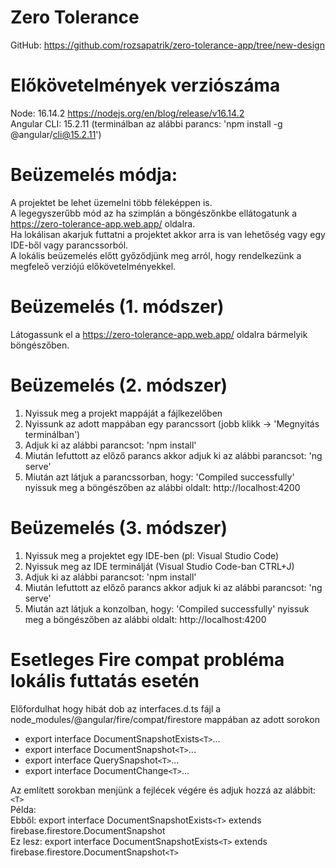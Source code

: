 # Zero Tolerance

GitHub: https://github.com/rozsapatrik/zero-tolerance-app/tree/new-design

# Előkövetelmények verziószáma

Node: 16.14.2 https://nodejs.org/en/blog/release/v16.14.2<br>
Angular CLI: 15.2.11 (terminálban az alábbi parancs: 'npm install -g @angular/cli@15.2.11')

# Beüzemelés módja:

A projektet be lehet üzemelni több féleképpen is.<br>
A legegyszerűbb mód az ha szimplán a böngészőnkbe ellátogatunk a https://zero-tolerance-app.web.app/ oldalra.<br>
Ha lokálisan akarjuk futtatni a projektet akkor arra is van lehetőség vagy egy IDE-ből vagy parancssorból.<br>
A lokális beüzemelés előtt győződjünk meg arról, hogy rendelkezünk a megfeleő verziójú előkövetelményekkel.

# Beüzemelés (1. módszer)

Látogassunk el a https://zero-tolerance-app.web.app/ oldalra bármelyik böngészőben.

# Beüzemelés (2. módszer)

1. Nyissuk meg a projekt mappáját a fájlkezelőben
2. Nyissunk az adott mappában egy parancssort (jobb klikk -> 'Megnyitás terminálban')
3. Adjuk ki az alábbi parancsot: 'npm install'
4. Miután lefuttott az előző parancs akkor adjuk ki az alábbi parancsot: 'ng serve'
5. Miután azt látjuk a parancssorban, hogy: 'Compiled successfully' nyissuk meg a böngészőben az alábbi oldalt: http://localhost:4200

# Beüzemelés (3. módszer)

1. Nyissuk meg a projektet egy IDE-ben (pl: Visual Studio Code)
2. Nyissuk meg az IDE terminálját (Visual Studio Code-ban CTRL+J)
3. Adjuk ki az alábbi parancsot: 'npm install'
4. Miután lefuttott az előző parancs akkor adjuk ki az alábbi parancsot: 'ng serve'
5. Miután azt látjuk a konzolban, hogy: 'Compiled successfully' nyissuk meg a böngészőben az alábbi oldalt: http://localhost:4200

# Esetleges Fire compat probléma lokális futtatás esetén

Előfordulhat hogy hibát dob az interfaces.d.ts fájl a node_modules/@angular/fire/compat/firestore mappában az adott sorokon

- export interface DocumentSnapshotExists`<T>`...
- export interface DocumentSnapshot`<T>`...
- export interface QuerySnapshot`<T>`...
- export interface DocumentChange`<T>`...

Az említett sorokban menjünk a fejlécek végére és adjuk hozzá az alábbit: `<T>`<br>
Példa:<br>
Ebből: export interface DocumentSnapshotExists`<T>` extends firebase.firestore.DocumentSnapshot<br>
Ez lesz: export interface DocumentSnapshotExists`<T>` extends firebase.firestore.DocumentSnapshot`<T>`
